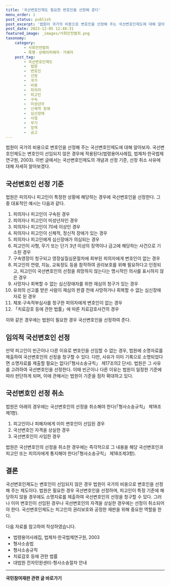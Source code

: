 ```yaml
---
title: '국선변호인제도 필요한 변호인을 선정해 준다'
menu_order: 1
post_status: publish
post_excerpt: '법원이 국가의 비용으로 변호인을 선정해 주는 국선변호인제도에 대해 알아보자. 국선변호인제도는 변호인이 선임되지 않은 경우에 적용된다 법령용어사례집, 법제처 한국법제연구원, 2003 . 이번 글에서는 국선변호인제도의 개념과 선정 기준, 선정 취소 사유에 대해 자세히 알아보겠다.'
post_date: 2023-12-05 12:48:31
featured_image: _images/사회안전범죄.png
taxonomy:
    category:
        - 사회안전범죄
        - 폭행ㆍ상해의피해자ㆍ가해자
    post_tag:
        - 국선변호인제도
        -  법원
        -  변호인
        -  선정
        -  국가
        -  비용
        -  피의자
        -  피고인
        -  구속
        -  미성년자
        -  신체적 장애
        -  심신장애
        -  사형
        -  무기
        -  징역
        -  금고
---
```



법원이 국가의 비용으로 변호인을 선정해 주는 국선변호인제도에 대해 알아보자. 국선변호인제도는 변호인이 선임되지 않은 경우에 적용된다(법령용어사례집, 법제처·한국법제연구원, 2003). 이번 글에서는 국선변호인제도의 개념과 선정 기준, 선정 취소 사유에 대해 자세히 알아보겠다.

## 국선변호인 선정 기준

법원은 피의자나 피고인이 특정한 상황에 해당하는 경우에 국선변호인을 선정한다. 그 중 대표적인 예시는 다음과 같다.

1. 피의자나 피고인이 구속된 경우
2. 피의자나 피고인이 미성년자인 경우
3. 피의자나 피고인이 70세 이상인 경우
4. 피의자나 피고인이 신체적, 정신적 장애가 있는 경우
5. 피의자나 피고인에게 심신장애가 의심되는 경우
6. 피고인이 사형, 무기 또는 단기 3년 이상의 징역이나 금고에 해당하는 사건으로 기소된 경우
7. 구속영장이 청구되고 영장실질심문절차에 회부된 피의자에게 변호인이 없는 경우
8. 피고인의 연령, 지능, 교육정도 등을 참작하여 권리보호를 위해 필요하다고 인정되고, 피고인이 국선변호인의 선정을 희망하지 않는다는 명시적인 의사를 표시하지 않은 경우
9. 사망자나 회복할 수 없는 심신장애자를 위한 재심의 청구가 있는 경우
10. 유죄의 선고를 받은 사람이 재심의 판결 전에 사망하거나 회복할 수 없는 심신장애자로 된 경우
11. 체포·구속적부심사를 청구한 피의자에게 변호인이 없는 경우
12. 「치료감호 등에 관한 법률」에 따른 치료감호사건의 경우

이와 같은 경우에는 법원이 필요한 경우 국선변호인을 선정하여 준다.

## 임의적 국선변호인 선정

만약 피고인이 빈곤이나 다른 이유로 변호인을 선임할 수 없는 경우, 법원에 소명자료를 제출하여 국선변호인의 선정을 청구할 수 있다. 다만, 사유가 이미 기록으로 소명되었다면 소명자료를 제출할 필요는 없다(「형사소송규칙」 제17조의2 단서). 법원은 그 사유를 고려하여 국선변호인을 선정한다. 이때 빈곤이나 다른 이유는 법원이 일정한 기준에 따라 판단하게 되며, 이에 관해서는 법원이 기준을 점차 확대하고 있다.

## 국선변호인 선정 취소

법원은 아래의 경우에는 국선변호인의 선정을 취소해야 한다(「형사소송규칙」 제18조제1항).

1. 피고인이나 피해자에게 이미 변호인이 선임된 경우
2. 국선변호인 자격을 상실한 경우
3. 국선변호인이 사임한 경우

법원은 국선변호인의 선정을 취소한 경우에는 즉각적으로 그 내용을 해당 국선변호인과 피고인 또는 피의자에게 통지해야 한다(「형사소송규칙」 제18조제3항).

## 결론

국선변호인제도는 변호인이 선임되지 않은 경우 법원이 국가의 비용으로 변호인을 선정해 주는 제도이다. 법원은 필요한 경우 국선변호인을 선정하며, 피고인이 특정 기준에 해당하지 않을 경우에도 소명자료를 제출하여 국선변호인의 선정을 청구할 수 있다. 그러나 이미 변호인이 선임된 경우나 국선변호인의 자격을 상실한 경우에는 선정이 취소되어야 한다. 국선변호인제도는 피고인의 권리보호와 공정한 재판을 위해 중요한 역할을 한다.

다음 자료를 참고하여 작성하였습니다.
- 법령용어사례집, 법제처·한국법제연구원, 2003
- 형사소송법
- 형사소송규칙
- 치료감호 등에 관한 법률
- 대법원 전자민원센터-형사소송절차 안내
<!-- wp:separator -->
<hr class="wp-block-separator has-alpha-channel-opacity"/>
<!-- /wp:separator -->

<!-- wp:group {"backgroundColor":"base","layout":{"type":"constrained"}} -->
<div class="wp-block-group has-base-background-color has-background"><!-- wp:paragraph {"align":"center","fontSize":"medium"} -->
<p class="has-text-align-center has-large-font-size"><strong>국민참여재판 관련 글 바로가기</strong></p>
<!-- /wp:paragraph -->


<!-- wp:latest-posts
{"categories":[{"id":15305,"count":19,"description":"","link":"https://uknowlaw.com/category/%ea%b5%ad%eb%af%bc%ec%b0%b8%ec%97%ac%ec%9e%ac%ed%8c%90/","name":"국민참여재판","slug":"국민참여재판","taxonomy":"category","parent":0,"meta":[],"_links":{"self":[{"href":"https://uknowlaw.com/wp-json/wp/v2/categories/15305"}],"collection":[{"href":"https://uknowlaw.com/wp-json/wp/v2/categories"}],"about":[{"href":"https://uknowlaw.com/wp-json/wp/v2/taxonomies/category"}],"wp:post_type":[{"href":"https://uknowlaw.com/wp-json/wp/v2/posts?categories=15305"}],"curies":[{"name":"wp","href":"https://api.w.org/{rel}","templated":true}]}}],"postsToShow":100,"excerptLength":28,"postLayout":"grid","columns":2,"featuredImageAlign":"left","featuredImageSizeSlug":"large","fontSize":"small"} /--></div>
<!-- /wp:group -->